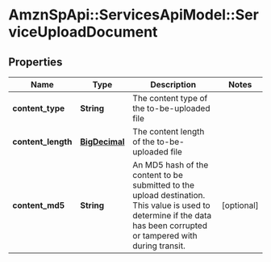 # AmznSpApi::ServicesApiModel::ServiceUploadDocument

## Properties
Name | Type | Description | Notes
------------ | ------------- | ------------- | -------------
**content_type** | **String** | The content type of the to-be-uploaded file | 
**content_length** | [**BigDecimal**](BigDecimal.md) | The content length of the to-be-uploaded file | 
**content_md5** | **String** | An MD5 hash of the content to be submitted to the upload destination. This value is used to determine if the data has been corrupted or tampered with during transit. | [optional] 

